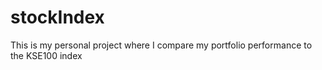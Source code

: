 # stockIndex
This is my personal project where I compare my portfolio performance to the KSE100 index
